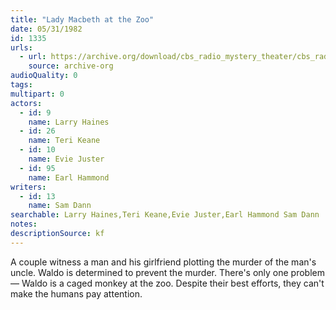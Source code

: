 ```yaml
---
title: "Lady Macbeth at the Zoo"
date: 05/31/1982
id: 1335
urls: 
  - url: https://archive.org/download/cbs_radio_mystery_theater/cbs_radio_mystery_theater-1301-1350.zip/cbs_radio_mystery_theater-1301-1350%2Fcbsrmt_1335_lady_macbeth_at_the_zoo.mp3
    source: archive-org
audioQuality: 0
tags: 
multipart: 0
actors:  
  - id: 9
    name: Larry Haines  
  - id: 26
    name: Teri Keane  
  - id: 10
    name: Evie Juster  
  - id: 95
    name: Earl Hammond
writers:  
  - id: 13
    name: Sam Dann
searchable: Larry Haines,Teri Keane,Evie Juster,Earl Hammond Sam Dann
notes: 
descriptionSource: kf
---
```

A couple witness a man and his girlfriend plotting the murder of the man's uncle. Waldo is determined to prevent the murder. There's only one problem — Waldo is a caged monkey at the zoo. Despite their best efforts, they can't make the humans pay attention.